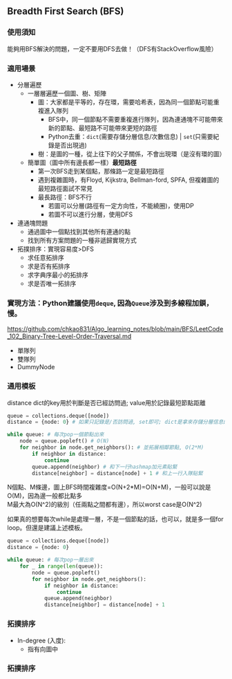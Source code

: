 ## Breadth First Search (BFS)
### 使用須知
能夠用BFS解決的問題，一定不要用DFS去做！（DFS有StackOverflow風險）

### 適用場景
- 分層遍歷
  - 一層層遍歷一個圖、樹、矩陣
    - 圖：大家都是平等的，存在環，需要哈希表，因為同一個節點可能重複進入隊列
      - BFS中，同一個節點不需要重複進行隊列，因為連通塊不可能帶來新的節點、最短路不可能帶來更短的路徑
      - Python去重：`dict`(需要存儲分層信息/次數信息) | `set`(只需要紀錄是否出現過)
    - 樹：是圖的一種，從上往下的父子關係，不會出現環（是沒有環的圖）
  - 簡單圖（圖中所有邊長都一樣）**最短路徑**
    - 第一次BFS走到某個點，那條路一定是最短路徑 
    - 遇到複雜圖時，有Floyd, Kijkstra, Bellman-ford, SPFA, 但複雜圖的最短路徑面試不常見
    - 最長路徑：BFS不行
      - 若圖可以分層(路徑有一定方向性，不能繞圈)，使用DP
      - 若圖不可以進行分層，使用DFS
- 連通塊問題
  - 通過圖中一個點找到其他所有連通的點
  - 找到所有方案問題的一種非遞歸實現方式 
- 拓撲排序：實現容易度>DFS 
  - 求任意拓排序
  - 求是否有拓排序
  - 求字典序最小的拓排序
  - 求是否唯一拓排序
### 實現方法：Python建議使用`deque`, 因為`Queue`涉及到多線程加鎖，慢。
https://github.com/chkao831/Algo_learning_notes/blob/main/BFS/LeetCode_102_Binary-Tree-Level-Order-Traversal.md
- 單隊列
- 雙隊列
- DummyNode
### 通用模板
distance dict的key用於判斷是否已經訪問過; value用於記錄最短節點距離
```python
queue = collections.deque([node])
distance = {node: 0} # 如果只記錄是/否訪問過, set即可; dict是拿來存儲分層信息的

while queue: # 每次pop一個節點出來
    node = queue.popleft() # O(N)
    for neighbor in node.get_neighbors(): # 並拓展相鄰節點, O(2*M)
        if neighbor in distance:
            continue
        queue.append(neighbor) # 和下一行hashmap加元素貼緊
        distance[neighbor] = distance[node] + 1 # 和上一行入隊貼緊
```
N個點、M條邊，圖上BFS時間複雜度=O(N+2*M)=O(N+M)，一般可以說是O(M)，因為邊一般都比點多\
M最大為O(N^2)的級別（任兩點之間都有邊），所以worst case是O(N^2)

如果真的想要每次while是處理一層，不是一個節點的話，也可以，就是多一個for loop。但還是建議上述模板。
```python
queue = collections.deque([node])
distance = {node: 0}

while queue: # 每次pop一層出來
    for _ in range(len(queue)):
        node = queue.popleft()
        for neighbor in node.get_neighbors():
            if neighbor in distance:
                continue
            queue.append(neighbor)
            distance[neighbor] = distance[node] + 1
```
### 拓撲排序
- In-degree (入度):
  -  指有向圖中

### 拓撲排序
